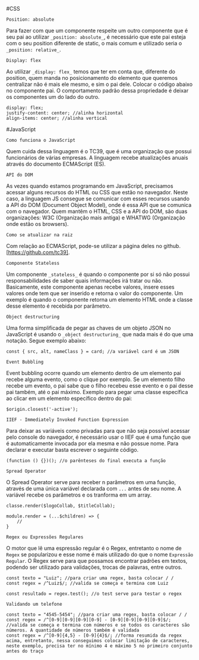 #CSS

`Position: absolute`

Para fazer com que um componente respeite um outro componente que é seu pai ao utilizar `_position: absolute_`, é necessário que este pai esteja com o seu position diferente de static, o mais comum e utilizado seria o `_position: relative_`.

`Display: flex`

Ao utilizar `_display: flex_` temos que ter em conta que, diferente do position, quem manda no posicionamento do elemento que queremos centralizar não é mais ele mesmo, e sim o pai dele. Colocar o código abaixo no componente pai. O comportamento padrão dessa propriedade é deixar os componentes um do lado do outro.

```
display: flex;
justify-content: center; //alinha horizontal
align-items: center; //alinha vertical
```

#JavaScript

`Como funciona o JavaScript`

Quem cuida dessa linguagem é o TC39, que é uma organização que possui funcionários de várias empresas. A linguagem recebe atualizações anuais através do documento ECMAScript (ES).

`API do DOM`

As vezes quando estamos programando em JavaScript, precisamos acessar alguns recursos do HTML ou CSS que estão no navegador. Neste caso, a linguagem JS consegue se comunicar com esses recursos usando a API do DOM (Document Object Model), onde é essa API que se comunica com o navegador. Quem mantêm o HTML, CSS e a API do DOM, são duas organizações: W3C (Organização mais antiga) e WHATWG (Organização onde estão os browsers).

`Como se atualizar na raiz`

Com relação ao ECMAScript, pode-se utilizar a página deles no github. [https://github.com/tc39].

`Componente Stateless`

Um componente `_stateless_` é quando o componente por si só não possui responsabilidades de saber quais informações irá tratar ou não. Basicamente, este componente apenas recebe valores, insere esses valores onde tem que ser inserido e retorna o valor do componente. Um exemplo é quando o componente retorna um elemento HTML onde a classe desse elemento é recebida por parâmetro.

`Object destructuring`

Uma forma simplificada de pegar as chaves de um objeto JSON no JavaScript é usando o `_object destructuring_` que nada mais é do que uma notação. Segue exemplo abaixo:

```
const { src, alt, nameClass } = card; //a variável card é um JSON
```

`Event Bubbling`

Event bubbling ocorre quando um elemento dentro de um elemento pai recebe alguma evento, como o clique por exemplo. Se um elemento filho recebe um evento, o pai sabe que o filho recebeu esse evento e o pai desse pai também, até o pai máximo. Exemplo para pegar uma classe específica ao clicar em um elemento específico dentro do pai:

```
$origin.closest('-active');
```


`IIEF - Immediately Invoked Function Expression`

Para deixar as variáveis como privadas para que não seja possível acessar pelo console do navegador, é necessário usar o IIEF que é uma função que é automaticamente invocada por ela mesma e não possue nome. Para declarar e executar basta escrever o seguinte código.

```
(function () {})(); //o parênteses do final executa a função
```

`Spread Operator`

O Spread Operator serve para receber n parâmetros em uma função, através de uma única variável declarada com `...` antes de seu nome. A variável recebe os parâmetros e os tranforma em um array.

```
classe.render($logoCollab, $titleCollab);

module.render = (...$children) => {
    //
}
```

`Regex ou Expressões Regulares`

O motor que lê uma espressão regular é o Regex, entretanto o nome de `Regex` se popularizou e esse nome é mais utilizado do que o nome `Expressão Regular`. O Regex serve para que possamos encontrar padrões em textos, podendo ser utilizado para validações, trocas de palavras, entre outros.

```
const texto = "Luiz"; //para criar uma regex, basta colocar / /
const regex = /^Luiz$/; //valida se começa e termina com Luiz

const resultado = regex.test(); //o test serve para testar o regex

Validando um telefone

const texto = "4545-5454"; //para criar uma regex, basta colocar / /
const regex = /^[0-9][0-9][0-9][0-9] - [0-9][0-9][0-9][0-9]$/; 
//valida se começa e termina com números e se todos os caracteres são números. A quantidade de números também é validada
const regex = /^[0-9]{4,5} - [0-9]{4}$/; //forma resumida da regex acima, entretanto, nessa conseguimos colocar limitação de caracteres, neste exemplo, precisa ter no mínimo 4 e máximo 5 no primeiro conjunto antes do traço
```